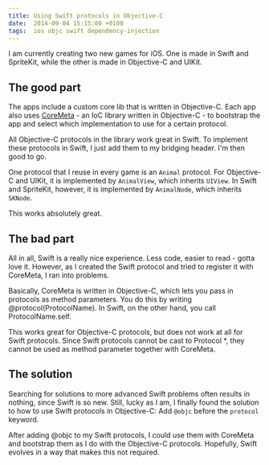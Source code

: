```yaml
---
title: Using Swift protocols in Objective-C
date:  2014-09-04 15:15:00 +0100
tags:  ios objc swift dependency-injection
---
```


I am currently creating two new games for iOS. One is made in Swift and SpriteKit,
while the other is made in Objective-C and UIKit.


## The good part

The apps include a custom core lib that is written in Objective-C. Each app also
uses [CoreMeta](https://github.com/jgretz/CoreMeta) - an IoC library written in
Objective-C - to bootstrap the app and select which implementation to use for a
certain protocol.

All Objective-C protocols in the library work great in Swift. To implement these
protocols in Swift, I just add them to my bridging header. I'm then good to go.

One protocol that I reuse in every game is an `Animal` protocol. For Objective-C
and UIKit, it is implemented by `AnimalView`, which inherits `UIView`. In Swift
and SpriteKit, however, it is implemented by `AnimalNode`, which inherits `SKNode`.

This works absolutely great.


## The bad part

All in all, Swift is a really nice experience. Less code, easier to read - gotta
love it. However,  as I created the Swift protocol and tried to register it with
CoreMeta, I ran into problems.

Basically, CoreMeta is written in Objective-C, which lets you pass in protocols
as method parameters. You do this by writing @protocol(ProtocolName). In Swift,
on the other hand, you call ProtocolName.self.

This works great for Objective-C protocols, but does not work at all for Swift
protocols. Since Swift protocols cannot be cast to Protocol *, they cannot be
used as method parameter together with CoreMeta.


## The solution

Searching for solutions to more advanced Swift problems often results in nothing,
since Swift is so new. Still, lucky as I am, I finally found the solution to how
to use Swift protocols in Objective-C: Add `@objc` before the `protocol` keyword.

After adding @objc to my Swift protocols, I could use them with CoreMeta and
bootstrap them as I do with the Objective-C protocols. Hopefully, Swift evolves
in a way that makes this not required.

